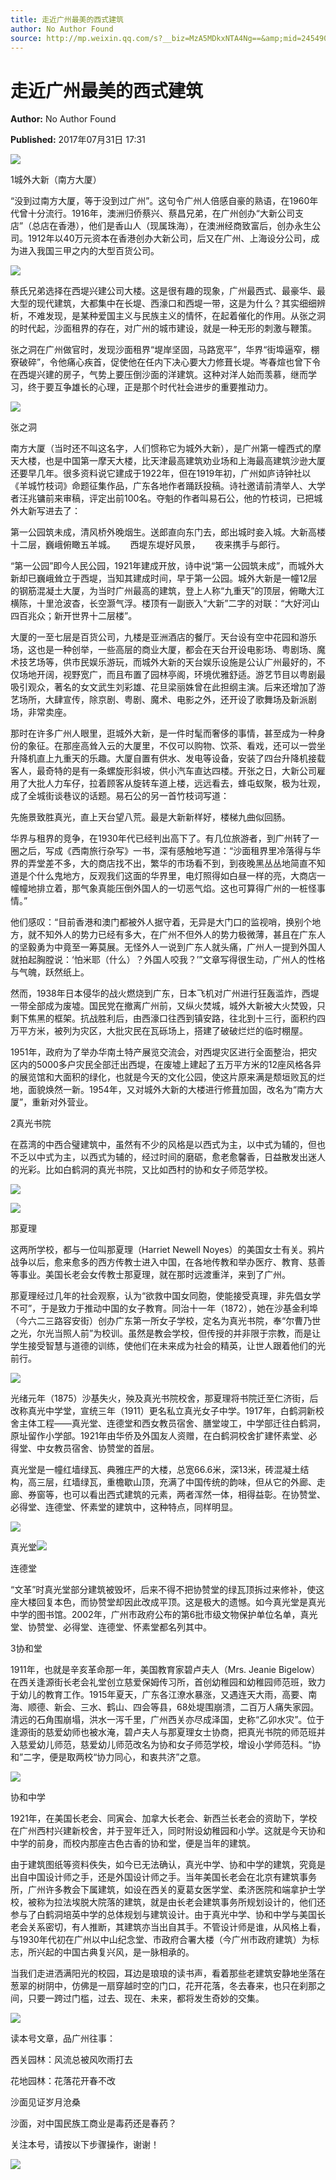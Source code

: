 ```yaml
---
title: 走近广州最美的西式建筑
author: No Author Found
source: http://mp.weixin.qq.com/s?__biz=MzA5MDkxNTA4Ng==&amp;mid=2454906318&amp;idx=1&amp;sn=f4aa3acdb825ce1c109f9f61fc00062b&amp;chksm=87a22dafb0d5a4b93a52a9e5f35920065913fcff2e8954e261413ae4f693dba2bf43b9411bba#rd
---
```


# 走近广州最美的西式建筑

**Author:** No Author Found

**Published:** 2017年07月31日 17:31

![](http://mmbiz.qpic.cn/mmbiz_jpg/PJWG74pLsMY6VjSs8icl92DouG8adAGS0ibIkmicA6dYrXchQel1ic3LTtD572I9r9sbW2tOnBvpibgicAXRcdc4p5aA/0?wx_fmt=jpeg)

1城外大新（南方大厦）

“没到过南方大厦，等于没到过广州”。这句令广州人倍感自豪的熟语，在1960年代曾十分流行。1916年，澳洲归侨蔡兴、蔡昌兄弟，在广州创办“大新公司支店”（总店在香港），他们是香山人（现属珠海），在澳洲经商致富后，创办永生公司。1912年以40万元资本在香港创办大新公司，后又在广州、上海设分公司，成为进入我国三甲之内的大型百货公司。

![](http://mmbiz.qpic.cn/mmbiz_jpg/PJWG74pLsMZ80wRujeYqrLQdQ8TQnUgUq2dxGyibJDNgVSkbT1iaE1jSDxMewic7ibmWeOA7TiaU3Oy65icxR9Vqapcw/0?wx_fmt=jpeg)



蔡氏兄弟选择在西堤兴建公司大楼。这是很有趣的现象，广州最西式、最豪华、最大型的现代建筑，大都集中在长堤、西濠口和西堤一带，这是为什么？其实细细辨析，不难发现，是某种爱国主义与民族主义的情怀，在起着催化的作用。从张之洞的时代起，沙面租界的存在，对广州的城市建设，就是一种无形的刺激与鞭策。

张之洞在广州做官时，发现沙面租界“堤岸坚固，马路宽平”，华界“街埠逼窄，棚寮破碎”，令他痛心疾首，促使他在任内下决心要大力修葺长堤。岑春煊也曾下令在西堤兴建的房子，气势上要压倒沙面的洋建筑。这种对洋人始而羡慕，继而学习，终于要互争雄长的心理，正是那个时代社会进步的重要推动力。

![](http://mmbiz.qpic.cn/mmbiz_jpg/PJWG74pLsMZ80wRujeYqrLQdQ8TQnUgUKDbZITz9bF6MVlSGff3Gx5HoP0jMkJHBERP4tibiaia39KnMQhBjyjKHg/0?wx_fmt=jpeg)



张之洞

南方大厦（当时还不叫这名字，人们惯称它为城外大新），是广州第一幢西式的摩天大楼，也是中国第一摩天大楼，比天津最高建筑劝业场和上海最高建筑沙逊大厦还要早几年。很多资料说它建成于1922年，但在1919年初，广州如庐诗钟社以《羊城竹枝词》命题征集作品，广东各地作者踊跃投稿。诗社邀请前清举人、大学者汪兆镛前来审稿，评定出前100名。夺魁的作者叫易石公，他的竹枝词，已把城外大新写进去了：

第一公园筑未成，清风桥外晚烟生。送郎直向东门去，郎出城时妾入城。大新高楼十二层，巍峨俯瞰五羊城。      西堤东堤好风景，      夜来携手与郎行。

“第一公园”即今人民公园，1921年建成开放，诗中说“第一公园筑未成”，而城外大新却已巍峨耸立于西堤，当知其建成时间，早于第一公园。城外大新是一幢12层的钢筋混凝土大厦，为当时广州最高的建筑，登上人称“九重天”的顶层，俯瞰大江横陈，十里沧波杳，长空灏气浮。楼顶有一副嵌入“大新”二字的对联：“大好河山四百兆众；新开世界十二层楼”。

大厦的一至七层是百货公司，九楼是亚洲酒店的餐厅。天台设有空中花园和游乐场，这也是一种创举，一些高层的商业大厦，都会在天台开设电影场、粤剧场、魔术技艺场等，供市民娱乐游玩，而城外大新的天台娱乐设施是公认广州最好的，不仅场地开阔，视野宽广，而且布置了园林亭阁，环境优雅舒适。游艺节目以粤剧最吸引观众，著名的女文武生刘彩雄、花旦梁丽姝曾在此担纲主演。后来还增加了游艺场所，大肆宣传，除京剧、粤剧、魔术、电影之外，还开设了歌舞场及新派剧场，非常卖座。

那时在许多广州人眼里，逛城外大新，是一件时髦而奢侈的事情，甚至成为一种身份的象征。在那座高耸入云的大厦里，不仅可以购物、饮茶、看戏，还可以一尝坐升降机直上九重天的乐趣。大厦自置有供水、发电等设备，安装了四台升降机接载客人，最奇特的是有一条螺旋形斜坡，供小汽车直达四楼。开张之日，大新公司雇用了大批人力车仔，拉着顾客从旋转车道上楼，远远看去，蜂屯蚁聚，极为壮观，成了全城街谈巷议的话题。易石公的另一首竹枝词写道：

先施景致胜真光，直上天台望八荒。最是大新新样好，楼梯九曲似回肠。

华界与租界的竞争，在1930年代已经判出高下了。有几位旅游者，到广州转了一圈之后，写成《西南旅行杂写》一书，深有感触地写道：“沙面租界里冷落得与华界的弄堂差不多，大的商店找不出，繁华的市场看不到，到夜晚黑丛丛地简直不知道是个什么鬼地方，反观我们这面的华界里，电灯照得如白昼一样的亮，大商店一幢幢地排立着，那气象真能压倒外国人的一切恶气焰。这也可算得广州的一桩怪事情。”

他们感叹：“目前香港和澳门都被外人据守着，无异是大门口的监视哨，换别个地方，就不知外人的势力已经有多大，在广州不但外人的势力极微薄，甚且在广东人的坚毅勇为中竟至一筹莫展。无怪外人一说到广东人就头痛，广州人一提到外国人就拍起胸膛说：‘怕米耶（什么）？外国人咬我？’”文章写得很生动，广州人的性格与气魄，跃然纸上。

然而，1938年日本侵华的战火燃烧到广东，日本飞机对广州进行狂轰滥炸，西堤一带全部成为废墟。国民党在撤离广州前，又纵火焚城，城外大新被大火焚毁，只剩下焦黑的框架。抗战胜利后，由西濠口往西到镇安路，往北到十三行，面积约四万平方米，被列为灾区，大批灾民在瓦砾场上，搭建了破破烂烂的临时棚屋。

1951年，政府为了举办华南土特产展览交流会，对西堤灾区进行全面整治，把灾区内的5000多户灾民全部迁出西堤，在废墟上建起了五万平方米的12座风格各异的展览馆和大面积的绿化，也就是今天的文化公园，使这片原来满是颓垣败瓦的烂地，面貌焕然一新。1954年，又对城外大新的大楼进行修葺加固，改名为“南方大厦”，重新对外营业。

2真光书院

在荔湾的中西合璧建筑中，虽然有不少的风格是以西式为主，以中式为辅的，但也不乏以中式为主，以西式为辅的，经过时间的磨砺，愈老愈馨香，日益散发出迷人的光彩。比如白鹤洞的真光书院，又比如西村的协和女子师范学校。

![](http://mmbiz.qpic.cn/mmbiz_png/p6Vlqvia1UicyrhG0dR9FTta36XUoGOcvdhsIlSlibKtt80ZiadFZapHdzuBcAHYbKTsZYHibicnuOP8lH5WEibuvKcnw/0?wx_fmt=png)

![](http://mmbiz.qpic.cn/mmbiz_jpg/PJWG74pLsMZ80wRujeYqrLQdQ8TQnUgUmcTyTwWuZdVYcKc5LAIqrEv1JkjZgSryZuib5aB8LEibgPiauMxCkXCfQ/0?wx_fmt=jpeg)



那夏理

这两所学校，都与一位叫那夏理（Harriet Newell Noyes）的美国女士有关。鸦片战争以后，愈来愈多的西方传教士进入中国，在各地传教和举办医疗、教育、慈善等事业。美国长老会女传教士那夏理，就在那时远渡重洋，来到了广州。

那夏理经过几年的社会观察，认为“欲救中国女同胞，使能接受真理，非先倡女学不可”，于是致力于推动中国的女子教育。同治十一年（1872），她在沙基金利埠（今六二三路容安街）创办广东第一所女子学校，定名为真光书院，奉“尔曹乃世之光，尔光当照人前”为校训。虽然是教会学校，但传授的并非限于宗教，而是让学生接受智慧与道德的训练，使他们在未来成为社会的精英，让世人跟着他们的光前行。

![](http://mmbiz.qpic.cn/mmbiz_jpg/PJWG74pLsMZ80wRujeYqrLQdQ8TQnUgUyxqtYBNJR4a6Xf7ssyOklsmvAULicuX5dGMRuYqia6PXkunXJPmT46CA/0?wx_fmt=jpeg)



光绪元年（1875）沙基失火，殃及真光书院校舍，那夏理将书院迁至仁济街，后改称真光中学堂，宣统三年（1911）更名私立真光女子中学。1917年，白鹤洞新校舍主体工程——真光堂、连德堂和西女教员宿舍、膳堂竣工，中学部迁往白鹤洞，原址留作小学部。1921年由华侨及外国友人资赠，在白鹤洞校舍扩建怀素堂、必得堂、中女教员宿舍、协赞堂的首层。

真光堂是一幢红墙绿瓦、典雅庄严的大楼，总宽66.6米，深13米，砖混凝土结构，高三层，红墙绿瓦，重檐歇山顶，充满了中国传统的韵味，但从它的外廊、走廊、券窗等，也可以看出西式建筑的元素，两者浑然一体，相得益彰。在协赞堂、必得堂、连德堂、怀素堂的建筑中，这种特点，同样明显。

![](http://mmbiz.qpic.cn/mmbiz_jpg/PJWG74pLsMZ80wRujeYqrLQdQ8TQnUgUqAcOV1py7RGw4ul3vpU1kmfMVeaeVTjv8K04azTwzicPAibEuVcXcmjQ/0?wx_fmt=jpeg)

真光堂![](http://mmbiz.qpic.cn/mmbiz_jpg/PJWG74pLsMZ80wRujeYqrLQdQ8TQnUgUmSjqdzYktKF7kL4LeZT6748F91tZe4kV8mBaKVLYqkea4uMemXISXg/0?wx_fmt=jpeg)

连德堂

“文革”时真光堂部分建筑被毁坏，后来不得不把协赞堂的绿瓦顶拆过来修补，使这座大楼回复本色，而协赞堂却因此改成平顶。这是极大的遗憾。如今真光堂是真光中学的图书馆。2002年，广州市政府公布的第6批市级文物保护单位名单，真光堂、协赞堂、必得堂、连德堂、怀素堂都名列其中。

3协和堂

1911年，也就是辛亥革命那一年，美国教育家碧卢夫人（Mrs. Jeanie Bigelow）在西关逢源街长老会礼堂创立慈爱保姆传习所，首创幼稚园和幼稚园师范班，致力于幼儿的教育工作。1915年夏天，广东各江潦水暴涨，又遇连天大雨，高要、南海、顺德、新会、三水、鹤山、四会等县，68处堤围崩溃，二百万人痛失家园。清远的石角围崩塌，洪水一泻千里，广州西关亦尽成泽国，史称“乙卯水灾”。位于逢源街的慈爱幼师也被水淹，碧卢夫人与那夏理女士协商，把真光书院的师范班并入慈爱幼儿师范，慈爱幼儿师范改名为协和女子师范学校，增设小学师范科。“协和”二字，便是取两校“协力同心，和衷共济”之意。

![](http://mmbiz.qpic.cn/mmbiz_jpg/PJWG74pLsMZ80wRujeYqrLQdQ8TQnUgUOe08eqV2Q9ic5mKVtLWwNILQTOnXiap2icTY0RWadnJdqNrkeuy5FKgmw/0?wx_fmt=jpeg)



协和中学

1921年，在美国长老会、同寅会、加拿大长老会、新西兰长老会的资助下，学校在广州西村兴建新校舍，并于翌年迁入，同时附设幼稚园和小学。这就是今天协和中学的前身，而校内那座古色古香的协和堂，便是当年的建筑。

由于建筑图纸等资料佚失，如今已无法确认，真光中学、协和中学的建筑，究竟是出自中国设计师之手，还是外国设计师之手。当年美国长老会在北京有建筑事务所，广州许多教会下属建筑，如设在西关的夏葛女医学堂、柔济医院和端拿护士学校，被称为拉法埃脱大院落的建筑，就是由长老会建筑事务所规划设计的，他们还参与了白鹤洞培英中学的总体规划与建筑设计。由于真光中学、协和中学与美国长老会关系密切，有人推断，其建筑亦当出自其手。不管设计师是谁，从风格上看，与1930年代初在广州以中山纪念堂、市政府合署大楼（今广州市政府建筑）为标志，所兴起的中国古典复兴风，是一脉相承的。

当我们走进洒满阳光的校园，耳边是琅琅的读书声，看着那些老建筑安静地坐落在葱翠的树阴中，仿佛是一扇穿越时空的门口，花开花落，冬去春来，也只在刹那之间，只要一跨过门槛，过去、现在、未来，都将发生奇妙的交集。

![](http://mmbiz.qpic.cn/mmbiz_gif/PJWG74pLsMYf2b50xFTbTsibmjv5gNVOxZegUj8mrKtpuzCpBAYnQw9duHfIcNnUzicicnGUSv4EWPSTRAPvV9g3w/0?wx_fmt=gif)

读本号文章，品广州往事：

西关园林：风流总被风吹雨打去

花地园林：花落花开春不改

沙面见证岁月沧桑

沙面，对中国民族工商业是毒药还是春药？

关注本号，请按以下步骤操作，谢谢！

![](http://mmbiz.qpic.cn/mmbiz_png/PJWG74pLsMbxzxSWsbSxWa401icEeDUWiawxAxbdgTq3LmtribGicfmgEgabFONInhdrQRwY9Y4pmxRGlAoaQAaMDA/640?wx_fmt=png)

